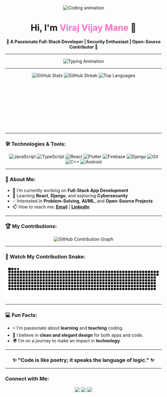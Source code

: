 <div align="center">
  <img src="https://media4.giphy.com/media/v1.Y2lkPTc5MGI3NjExbzFhNnpjdmd3bGRleHcya3NkeHZxa3lhaWU0eThnNnE4ODE1aWdneCZlcD12MV9pbnRlcm5hbF9naWZfYnlfaWQmY3Q9Zw/qgQUggAC3Pfv687qPC/giphy.gif" height="250" alt="Coding animation" />
</div>

<h1 align="center">Hi, I'm <span style="color:#ff6ec7;">Viraj Vijay Mane</span> 👋</h1>

<p align="center">
  <strong>🌟 A Passionate Full-Stack Developer | Security Enthusiast | Open-Source Contributor 🌟</strong>
</p>

---

<div align="center" style="text-align:center;">
  <img src="https://readme-typing-svg.herokuapp.com?font=Fira+Code&pause=1000&color=F75C7E&width=435&lines=Crafting+Innovative+Solutions;Exploring+Tech+With+Passion;Code+%7C+Create+%7C+Contribute" alt="Typing Animation" />
</div>

---

<div align="center">
  <img src="https://github-readme-stats.vercel.app/api?username=Virucodes&show_icons=true&theme=radical&hide_border=true" height="180" alt="GitHub Stats" style="display:inline-block;" />
  <img src="https://streak-stats.demolab.com/?user=Virucodes&theme=radical&hide_border=true" height="180" alt="GitHub Streak" />
  <img src="https://github-readme-stats.vercel.app/api/top-langs?username=Virucodes&layout=compact&theme=radical&hide_border=true" height="180" alt="Top Languages" style="display:inline-block;" />
</div>

</div>

---

### 🛠️ Technologies & Tools:

<div align="center">
  <img src="https://cdn.jsdelivr.net/gh/devicons/devicon/icons/javascript/javascript-original.svg" height="50" alt="JavaScript" />
  <img src="https://cdn.jsdelivr.net/gh/devicons/devicon/icons/typescript/typescript-original.svg" height="50" alt="TypeScript" />
  <img src="https://cdn.jsdelivr.net/gh/devicons/devicon/icons/react/react-original.svg" height="50" alt="React" />
  <img src="https://cdn.jsdelivr.net/gh/devicons/devicon/icons/flutter/flutter-original.svg" height="50" alt="Flutter" />
  <img src="https://cdn.jsdelivr.net/gh/devicons/devicon/icons/firebase/firebase-plain.svg" height="50" alt="Firebase" />
  <img src="https://cdn.jsdelivr.net/gh/devicons/devicon/icons/django/django-plain.svg" height="50" alt="Django" />
  <img src="https://cdn.jsdelivr.net/gh/devicons/devicon/icons/git/git-original.svg" height="50" alt="Git" />
  <img src="https://cdn.jsdelivr.net/gh/devicons/devicon/icons/cplusplus/cplusplus-original.svg" height="50" alt="C++" />
  <img src="https://cdn.jsdelivr.net/gh/devicons/devicon/icons/android/android-original.svg" height="50" alt="Android" />
</div>

---

### 🚀 About Me:

- 🔭 I’m currently working on **Full-Stack App Development**
- 🌱 Learning **React**, **Django**, and exploring **Cybersecurity**
- 💡 Interested in **Problem-Solving**, **AI/ML**, and **Open-Source Projects**
- 📫 How to reach me: **[Email](mailto:viraj@example.com)** | **[LinkedIn](https://www.linkedin.com/in/viraj-vijay-mane)**

---

### 🏆 My Contributions:
<div align="center">
  <img src="https://github-readme-activity-graph.cyclic.app/graph?username=Virucodes&theme=radical&hide_border=true" alt="GitHub Contribution Graph" />
</div>


---

### 🐍 Watch My Contribution Snake:
<div align="center">
  <img src="https://github.com/Virucodes/Virucodes/blob/output/snake.svg" alt="Contribution Snake" />
</div>

---

### 💻 Fun Facts:
- ⚡ I'm passionate about **learning** and **teaching** coding.
- 🎨 I believe in **clean and elegant design** for both apps and code.
- 🌍 I’m on a journey to make an impact in **technology**.

---

<div align="center">
  <h3>✨ "Code is like poetry; it speaks the language of logic." ✨</h3>
</div>

---

### Connect with Me:
<p align="center">
  <a href="mailto:viraj@example.com"><img src="https://img.shields.io/badge/Email-D14836?style=for-the-badge&logo=gmail&logoColor=white" /></a>
  <a href="https://www.linkedin.com/in/viraj-vijay-mane"><img src="https://img.shields.io/badge/LinkedIn-0077B5?style=for-the-badge&logo=linkedin&logoColor=white" /></a>
  <a href="https://github.com/Virucodes"><img src="https://img.shields.io/badge/GitHub-333?style=for-the-badge&logo=github&logoColor=white" /></a>
</p>
